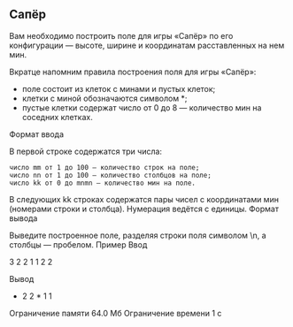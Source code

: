 ## Сапёр ##

Вам необходимо построить поле для игры «Сапёр» по его конфигурации — высоте, ширине и координатам расставленных на нем мин.

Вкратце напомним правила построения поля для игры «Сапёр»:

- поле состоит из клеток с минами и пустых клеток;
- клетки с миной обозначаются символом \*;
- пустые клетки содержат число от 0 до 8 — количество мин на соседних клетках.

Формат ввода

В первой строке содержатся три числа:

    число mm от 1 до 100 — количество строк на поле;
    число nn от 1 до 100 — количество столбцов на поле;
    число kk от 0 до mnmn — количество мин на поле.

В следующих kk строках содержатся пары чисел с координатами мин (номерами строки и столбца). Нумерация ведётся с единицы.
Формат вывода

Выведите построенное поле, разделяя строки поля символом \n, а столбцы — пробелом.
Пример
Ввод

3 2 2
1 1
2 2

Вывод

* 2
2 *
1 1

Ограничение памяти
64.0 Мб
Ограничение времени
1 с
